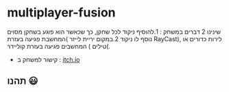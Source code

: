 # multiplayer-fusion
שינינו 2 דברים במשחק :
1.להוסיף ניקוד לכל שחקן, כך שכאשר הוא פוגע בשחקן מסוים נוסף לו ניקוד
2.במקום יריית לייזר )המחשבת פגיעה בעזרת RayCast), לירות כדורים או טילים ) המחשבים פגיעה בעזרת
קוליידר(.


* קישור למשחק ב  :
[itch.io](https://gamedevk-g.itch.io/multiplayer-fusion-v1)
 
## תהנו :smiley:
